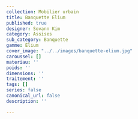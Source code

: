 ```yaml
---
collection: Mobilier urbain
title: Banquette Elium
published: true
designer: Sovann Kim
category: Assises
sub_category: Banquette
gamme: Elium
cover_image: "../../images/banquette-elium.jpg"
caroussel: []
materiau: ''
poids: ''
dimensions: ''
traitement: ''
tags: []
series: false
canonical_url: false
description: ''

---
```

